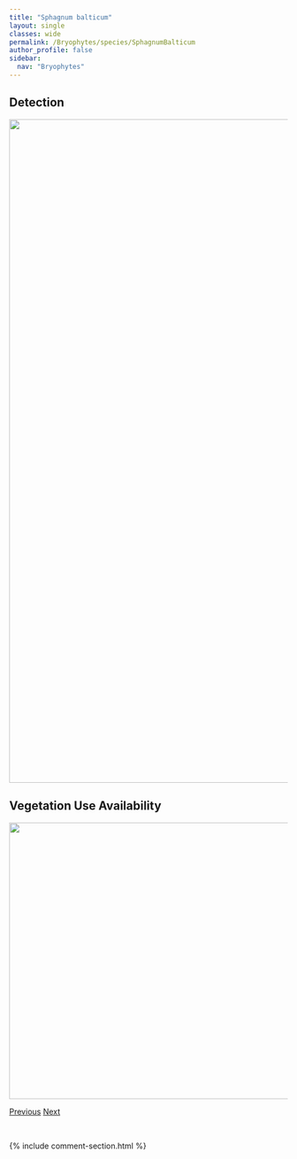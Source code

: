 ```yaml
---
title: "Sphagnum balticum"
layout: single
classes: wide
permalink: /Bryophytes/species/SphagnumBalticum
author_profile: false
sidebar:
  nav: "Bryophytes"
---
```


<h2>Detection</h2>

<a href="https://drive.google.com/uc?export=view&id=1YC67YA3-XjXrBFclKzNxzcQL8Qgg8ahu">
<img src="https://drive.google.com/uc?export=view&id=1YC67YA3-XjXrBFclKzNxzcQL8Qgg8ahu" height = "1200" width = "800">
</a>


<h2>Vegetation Use Availability</h2>

<a href="https://drive.google.com/uc?export=view&id=147pWzVMElgqksUul_5L6nmufOkUIVDdI">
<img src="https://drive.google.com/uc?export=view&id=147pWzVMElgqksUul_5L6nmufOkUIVDdI" height = "500" width = "1000">
</a>


<a href="/DevelopmentWebsite/Bryophytes/species/SphagnumAnnulatum" class="pagination--pager" title="Sphagnum annulatum">Previous</a> <a href="/DevelopmentWebsite/Bryophytes/species/SphagnumCapillifolium" class="pagination--pager" title="Sphagnum capillifolium">Next</a>

<p>&nbsp;</p>

{% include comment-section.html %}
